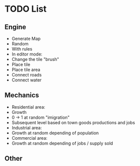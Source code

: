 # TODO List

## Engine
- Generate Map
 - Random
 - With rules
- In editor mode:
 - Change the tile "brush"
 - Place tile
 - Place tile area
- Connect roads
- Connect water

## Mechanics
- Residential area:
 - Growth
  - 0 -> 1 at random "imigration"
  - Subsequent level based on town goods productions and jobs
- Industrial area:
 - Growth at random depending of population
- Commercial area:
 - Growth at random depending of jobs / supply sold

## Other
